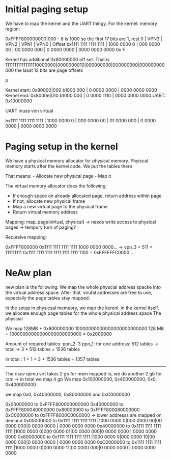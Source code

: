 # Initial paging setup


We have to map the kernel and the UART thingy.
For the kernel: memory region:



0xFFFF800000000|000 - 8 is 1000 so the first 17 bits are 1, rest 0 
                      | VPN3        | VPN2        | VPN1        | VPN0        | Offset 
bx1111 1111 1111 1111 | 1000 0000 0 | 000 0000 00 | 00 0000 000 | 0 0000 0000 | 0000 0000 0000
0x F

Kernel has additional 0x80000000 off set. 
That is 
111111111111111110000000|0000000010|000000000|000000000|000000000000
the lasat 12 bits are page offsets

p


Kernel start:   0x80000|000 b1000 000 | 0 0000 0000 | 0000 0000 0000
Kernel end:     0x8000e|010 b1000 000 | 0 0000 1110 | 0000 0000 0000
UART: 0x10000000

UART muss von virtual 

bx1111 1111 1111 1111 | 1000 0000 0 | 000 0000 00 | 01 0000 000 | 0 0000 0000 | 0000 0000 0000

# Paging setup in  the kernel

We have a physical memory allocator for physical memory.
Phyiscal memory starts after the kernel code.
We put the tables there

That means:
    - Allocate new physical page
    - Map it


The virtual memory allocator does the following:
- If enough space on already allocated page, return address within page
- If not, allocate new physical frame
- Map a new virtual page to the physical frame
- Return virtual memory address

Mapping:
map_page(virtual, physical)
-> needs write access to physical pages
-> tempory turn of paging?



Recursive mapping:


0xFFFF800000
0x1111 1111 1111 1111 1000 0000 0000... 
-> vpn_3 = 511 = 111111111
0x1111 1111 1111 1111 1111 1111 1100 = 0xFFFFFFC0000...


# NeAw plan

new plan is the following: 
We map the whole physcial address spacke into the virtual address space. After that, virutal addresses are free to use, especially the page tables stay mapped.

In the setup in physicsal memeory, we map the kerenl.
in the kernel itself, we allocate enough page tables for the whole physical address space
The physcial 

We map 128MB + 0x800000000
10000000000000000000000000
128 MB = 10000000000000000000000000 = 0x2000000


Amount of required tables:
ppn_2: 3
ppn_1: for one address: 512 tables 
-> total -> 3 * 512 tables = 1536 tables

In total : 1 + 1 + 3 + 1536 tables = 1357 tables



---

The riscv qemu virt takes 2 gb for mem mapped io, we do another 2 gb for ram
-> in total we map 4 gb 
We map 0x100000000, 0x400000000, 0x0, 0x400000000

we map 0x0, 0x40000000, 0x80000000 and 0xC0000000

0x00000000 to 0xFFFF800000000000 
0x40000000 to 0xFFFF800040000000
0x80000000 to 0xFFFF800080000000
0xC0000000 to 0xFFFF8000C0000000
-> lower addresss are mapped on demand
0x00000000 to 0x1111 1111 1111 1111 |1000 0000 0|000 0000 00|00 0000 000|0 0000 0000 | 0000 0000 0000
0x40000000 to 0x1111 1111 1111 1111 |1000 0000 0|000 0000 01|00 0000 000|0 0000 0000 | 0000 0000 0000
0x80000000 to 0x1111 1111 1111 1111 |1000 0000 0|000 0000 10|00 0000 000|0 0000 0000 | 0000 0000 0000
0xC0000000 to 0x1111 1111 1111 1111 |1000 0000 0|000 0000 11|00 0000 000|0 0000 0000 | 0000 0000 0000
